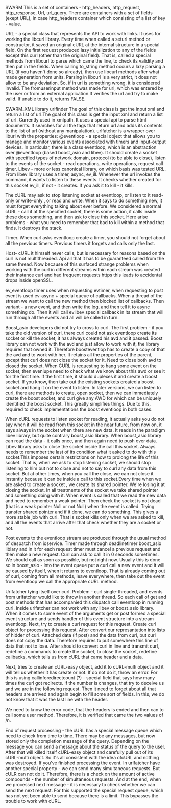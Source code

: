 SWARM 
This is a set of containers - http_headers, http_request, http_response, Url, url_query. There are containers with a set of fields (exept URL), in case http_headers container which consisting of a list of key - value. 

URL - a special class that represents the API to work with links. It uses for working the libcurl library. Every time when called a seturl method or constructor, it saved an original cURL at the internal structure in a special field. On the first request produced lazy initialization  to any of the fields except this curl (other than the original field). That is, called a special methods from libcurl to parse which came the line, to check its validity and then put in the fields. When calling to_string method occurs a lazy parsing a URL (if you haven't done so already), then use libcurl methods after what made generation from units. 
Parsing in libcurl is a very strict, it does not allow to be any deviation. So, if in url is something wrong, it is considered invalid. The fromuserinput method was made for url, which was entered by the user or from an external application.It verifies the url and try to make valid. If unable to do it, returns FALSE. 

SWARM_XML library
urlfinder
The goal of this class is get the input xml and return a list of url.The goal of this class is get the input xml and return a list of url. Currently used in xmlpath. It uses a special api to parse html documents. It searches for all the tags that return url and adds its contents to the list of url (without any manipulation). 
urlfatcher is a wrapper over liburl with the properties:
@eventloop - a special object that allows you to manage and monitor various events associated with timers and input-output devices. In particular, there is a class eventloop, which is an abstraction over @eventloop (based boost_asio and libev). It should create a socket with specified types of network domain, protocol (to be able to close), listen to the events of the socket - read operations, write operations, request call timer. Libev - more or less canonical library, on which basis was tested URL. From libev library uses a timer, async, ev_ill. Whenever the url invokes the command, it wants to listen to these events. It checks whether created for this socket ev_ill, if not - it creates. If you ask it to kill - it kills.

The cURL may ask to stop listening socket at eventloop, or listen to it read-only or write-only , or read and write. When it says to do something new, it must forget everything talking about ever before. We considered a normal cURL - call it at the specified socket, there is some action, it calls inside these does something, and then ask to close this socket. Here arise problems - what you need to remember that bad to kill within a method that finds. It destroys the stack.

Timer. When curl asks eventloop create a timer, you should not forget about all the previous timers. Previous timers it forgets and calls only the last.

Host- cURL it himself never calls, but is necessary for reasons based on the curl is not multithreaded. Api all that it has to be guaranteed called from the same thread. Now because of this surfaced strange problems when working with the curl in different streams within each stream was created their instance curl and had frequent requests https this leads to accidental drops inside openSSL.

ev_eventloop timer uses when requesting evtimer, when requesting to post event is used ev-async + special queue of callbacks. When a thread of the stream we want to call the new method then blocked list of callbacks. Then variant - a new event, and then write the log, and then tell it to async something do. Then it will call evlibev special callback in its stream that will run through all the events and all will be called in turn.

Boost_asio developers did not try to cross to curl. The first problem - if you take the old version of curl, there curl could not ask eventloop create its socket or kill the socket, it has always created his avd and it passed. Boost library can not work with the avd and just allow to work with it, the library requires that owned it. Therefore boosteventlop has to create a copy of that the avd and to work with her. It retains all the properties of the parent, except that curl does not close the socket for it. Need to close both avd to closed the socket. When CURL is requesting to hang some event on the socket, then evenlupe need to check what we know about this awd or see it for the first time. If the first time, it should duplexes it and create a boost socket. If you know, then take out the existing sockets created a boost socket and hang it on the event to listen. In later versions, we can listen to curl, there are methods to create, open socket, then we can immediately create the boost socket, and curl give any AWD for which can be uniquely identified the boost socket. This greatly simplifies things. Due to this, required to check implementations the boost eventloop in both cases.

When cURL requests to listen socket for reading, it actually asks you do not say when it will be read from this socket in the near future, from now on, it says always in the socket when there are new data. It reads in the paradigm libev library, but quite contrary boost_asio library. When boost_asio library can read the data - it calls once, and then again need to push over data. Libev library asks to close the socket inside the call this socket. Always needs to remember the last of its condition what it asked to do with this socket.This imposes certain restrictions on how to prolong the life of this socket. That is, when we ask to stop listening socket, we should stop listening to him but not to close and not to say to curl any data from this socket. But at other times, when you call the close, we can not close it instantly because it can be inside a call to this socket.Every time when we are asked to create a socket , we create its shared pointer. We're losing it at closing the socket. In all treatments of the socket we take shared pointer and something doing with it. When event is called that we read the new data and need to remember a weak pointer. Then check the socket is not dead (that is a weak pointer Null or not Null) when the event is called. Trying transfer shared pointer and if it done, we can do something. This gives a more stable job with curl. That is socket kills only when we are asked to kill, and all the events that arrive after that check whether they are a socket or not. 

Post events to the eventloop stream are produced through the usual method of despatch from ioservice. Timer made through deadlinetimer boost_asio liblary and in it for each request timer must cancel a previous request and then make a new request. Curl can ask to call it in 0 seconds sometimes. We should call as soon as possible, but not right now. Usually this is done so in boost_asio - into the event queue put a curl call a new event and it will be caused by itself, when it returns to eventloop. That is already coming out of curl, coming from all methods, leave everywhere, then take out the event from eventloop we call the appropriate cURL method. 

Urlfatcher tying itself over curl. Problem - curl single-threaded, and events from urlfatcher would like to throw in another thread. So each call of get and post methods that has accompanied this dispatch call eventloop in running curl. Inside urlfatcher can not work with any libev or boost_asio library. When it comes to some event of the arguments get or post formed a special event structure and sends handler of this event structure into a stream eventloop. Next, try to create a curl request for this request. Create curl object for processing this request. After convert our represantation into lists of hidder of curl. Attached data (if post) and the data from curl, but curl does not copy the data. Therefore requires to put somewhere this line of data that not to lose. After should to convert curl in line and transmit curl, redefine a commands to create the socket, to close the socket, redefine callbacks, which tells us from cURL that came header and a data.

Next, tries to create an cURL-easy object, add it to cURL-multi object and it will tell us whether it has create or not. If do not do it, throw an error. For this is using callinforedirectcount (?) - special field that says how many times the curl got redirects. If the number is changes, that try to deceive us and we are in the following request. Then it need to forget about all that headers are arrived and again begin to fill some sort of fields. In this, we do not know that it was the last line with the header.

We need to know the error code, that the headers is ended and then can to call some user method. Therefore, it is verified that came the two values ​of /n. 

End of request processing - the cURL has a special message queue which need to check from time to time. There may be any messages, but now stored only the completion message of the query. Depending on the message you can send a message about the status of the query to the user. After that will killed itself cURL-easy  object and carefully pull out of its cURL-multi object. So it's all consistent with the idea of ​​cURL and nothing was destroyed. If you've finished processing the event. In urlfatcher have another special property - we can send many simultaneous requests. But cULR can not do it. Therefore, there is a check on the amount of active compounds - the number of simultaneous requests. And at the end, when we processed next message - it is necessary to check whether we can send the next request. For this supported the special request queue, which has not yet been able to send because there is a limit. This bypasses the trouble to work with cURL.
